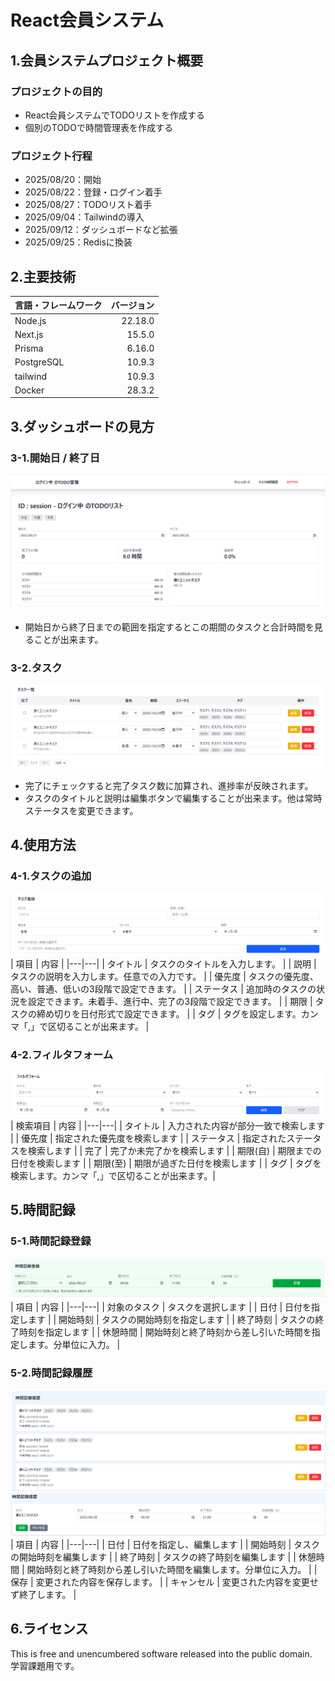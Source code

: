 # React会員システム

## 1.会員システムプロジェクト概要
### プロジェクトの目的
- React会員システムでTODOリストを作成する
- 個別のTODOで時間管理表を作成する
### プロジェクト行程
- 2025/08/20：開始
- 2025/08/22：登録・ログイン着手
- 2025/08/27：TODOリスト着手
- 2025/09/04：Tailwindの導入
- 2025/09/12：ダッシュボードなど拡張
- 2025/09/25：Redisに換装

## 2.主要技術
| 言語・フレームワーク | バージョン |
| -------------------- | ---------: |
| Node.js | 22.18.0 |
| Next.js | 15.5.0 |
| Prisma | 6.16.0 |
| PostgreSQL | 10.9.3 |
| tailwind | 10.9.3 |
| Docker | 28.3.2 |

## 3.ダッシュボードの見方
### 3-1.開始日 / 終了日
![sample1](img/dashboard_sample_img.png)
- 開始日から終了日までの範囲を指定するとこの期間のタスクと合計時間を見ることが出来ます。

### 3-2.タスク
![タスク追加](img/dashboard_img_006.png)
- 完了にチェックすると完了タスク数に加算され、進捗率が反映されます。
- タスクのタイトルと説明は編集ボタンで編集することが出来ます。他は常時ステータスを変更できます。

## 4.使用方法
### 4-1.タスクの追加
![タスク追加](img/dashboard_img_005.png)
| 項目 | 内容 |
|---|---|
| タイトル | タスクのタイトルを入力します。 |
| 説明 | タスクの説明を入力します。任意での入力です。 |
| 優先度 | タスクの優先度、高い、普通、低いの3段階で設定できます。 |
| ステータス | 追加時のタスクの状況を設定できます。未着手、進行中、完了の3段階で設定できます。 |
| 期限 | タスクの締め切りを日付形式で設定できます。 |
| タグ | タグを設定します。カンマ「,」で区切ることが出来ます。 |

### 4-2.フィルタフォーム
![フィルタフォーム](img/dashboard_img_004.png)
| 検索項目 | 内容 |
|---|---|
| タイトル | 入力された内容が部分一致で検索します |
| 優先度 | 指定された優先度を検索します |
| ステータス | 指定されたステータスを検索します |
| 完了 | 完了か未完了かを検索します |
| 期限(自) | 期限までの日付を検索します |
| 期限(至) | 期限が過ぎた日付を検索します |
| タグ | タグを検索します。カンマ「,」で区切ることが出来ます。|

## 5.時間記録

### 5-1.時間記録登録

![sample1](img/dashboard_img_001.png)
| 項目 | 内容 |
|---|---|
| 対象のタスク | タスクを選択します |
| 日付 | 日付を指定します |
| 開始時刻 | タスクの開始時刻を指定します |
| 終了時刻 | タスクの終了時刻を指定します |
| 休憩時間 | 開始時刻と終了時刻から差し引いた時間を指定します。分単位に入力。 |

### 5-2.時間記録履歴
![sample1](img/dashboard_img_002.png)
![sample1](img/dashboard_img_003.png)
| 項目 | 内容 |
|---|---|
| 日付 | 日付を指定し、編集します |
| 開始時刻 | タスクの開始時刻を編集します |
| 終了時刻 | タスクの終了時刻を編集します |
| 休憩時間 | 開始時刻と終了時刻から差し引いた時間を編集します。分単位に入力。 |
| 保存 | 変更された内容を保存します。 |
| キャンセル | 変更された内容を変更せず終了します。 |

## 6.ライセンス
This is free and unencumbered software released into the public domain.  
学習課題用です。

